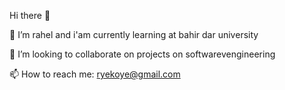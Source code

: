 Hi there 👋
    
 🌱 I’m rahel and i'am currently learning at bahir dar university<br/>
 
 👯 I’m looking to collaborate on projects on softwarevengineering<br/>

 📫 How to reach me: ryekoye@gmail.com

